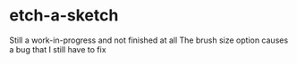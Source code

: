 # etch-a-sketch
Still a work-in-progress and not finished at all
The brush size option causes a bug that I still have to fix 
